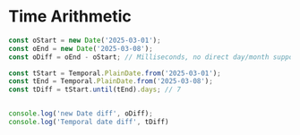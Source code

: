 # Time Arithmetic

```ts {monaco-run} {autorun:false}
const oStart = new Date('2025-03-01');  
const oEnd = new Date('2025-03-08');  
const oDiff = oEnd - oStart; // Milliseconds, no direct day/month support

const tStart = Temporal.PlainDate.from('2025-03-01');  
const tEnd = Temporal.PlainDate.from('2025-03-08');  
const tDiff = tStart.until(tEnd).days; // 7


console.log('new Date diff', oDiff);
console.log('Temporal date diff', tDiff)
```

<!-- 

-->

